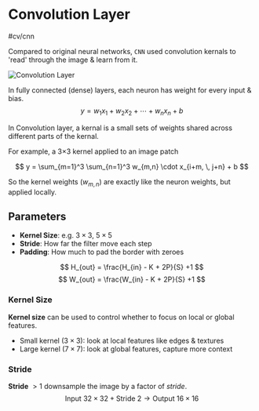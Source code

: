 # Convolution Layer
#cv/cnn

Compared to original neural networks, `CNN` used convolution kernals to 'read' through the image & learn from it.

![Convolution Layer](https://miro.medium.com/v2/resize:fit:1400/1*Q6yA_1B_vsdGWAAwB8Z7rA.png)

In fully connected (dense) layers, each neuron has weight for every input & bias.
$$
y = w_1 x_1 + w_2 x_2 + \cdots + w_n x_n + b
$$


In Convolution layer, a kernal is a small sets of weights shared across different parts of the kernal.

For example, a 3×3 kernel applied to an image patch 

$$
y = \sum_{m=1}^3 \sum_{n=1}^3 w_{m,n} \cdot x_{i+m, \, j+n} + b
$$

So the kernel weights $(w_{m,n})$ are exactly like the neuron weights, but applied locally.

## Parameters
- **Kernel Size**: e.g. $3 \times 3$, $5 \times 5$
- **Stride**: How far the filter move each step
- **Padding**: How much to pad the border with zeroes

$$
H_{out} = \frac{H_{in} - K + 2P}{S} +1
$$
$$
W_{out} = \frac{W_{in} - K + 2P}{S} +1
$$

### Kernel Size
**Kernel size** can be used to control whether to focus on local or global features.
- Small kernel ($3 \times 3$): look at local features like edges & textures
- Large kernel ($7 \times 7$): look at global features, capture more context

### Stride
**Stride** $> 1$ downsample the image by a factor of $stride$.
$$
\text{Input } 32 \times 32 + \text{Stride 2} \to \text{Output } 16 \times 16
$$
